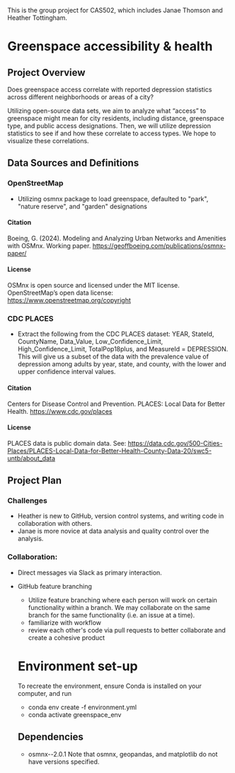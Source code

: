 This is the group project for CAS502, which includes Janae Thomson and Heather Tottingham. 

# Greenspace accessibility & health
## Project Overview

Does greenspace access correlate with reported depression statistics across different neighborhoods or areas of a city?

Utilizing open-source data sets, we aim to analyze what “access” to greenspace might mean for city residents, including distance, greenspace type, and public access designations. Then, we will utilize depression statistics to see if and how these correlate to access types. We hope to visualize these correlations.

## Data Sources and Definitions
### OpenStreetMap
- Utilizing osmnx package to load greenspace, defaulted to "park", "nature reserve", and "garden" designations
#### Citation
Boeing, G. (2024). Modeling and Analyzing Urban Networks and Amenities with OSMnx. Working paper. https://geoffboeing.com/publications/osmnx-paper/
#### License
OSMnx is open source and licensed under the MIT license. OpenStreetMap’s open data license: https://www.openstreetmap.org/copyright 
### CDC PLACES
- Extract the following from the CDC PLACES dataset: YEAR, StateId, CountyName, Data_Value, Low_Confidence_Limit, High_Confidence_Limit, TotalPop18plus, and MeasureId = DEPRESSION. This will give us a subset of the data with the prevalence value of depression among adults by year, state, and county, with the lower and upper confidence interval values.
#### Citation
Centers for Disease Control and Prevention. PLACES: Local Data for Better Health. https://www.cdc.gov/places
#### License
PLACES data is public domain data. See: https://data.cdc.gov/500-Cities-Places/PLACES-Local-Data-for-Better-Health-County-Data-20/swc5-untb/about_data 

## Project Plan
### Challenges
- Heather is new to GitHub, version control systems, and writing code in collaboration with others.
- Janae is more novice at data analysis and quality control over the analysis.

### Collaboration: 
- Direct messages via Slack as primary interaction.
- GitHub feature branching
  + Utilize feature branching where each person will work on certain functionality within a branch. We may collaborate on the same branch for the same functionality (i.e. an issue at a time).
  + familiarize with workflow
  + review each other's code via pull requests to better collaborate and create a cohesive product

  # Environment set-up
  To recreate the environment, ensure Conda is installed on your computer, and run
  - conda env create -f environment.yml
  - conda activate greenspace_env

  ## Dependencies
  - osmnx--2.0.1 Note that osmnx, geopandas, and matplotlib do not have versions specified. 
